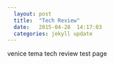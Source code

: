 ```yaml
---
  layout: post
  title:  "Tech Review"
  date:   2015-04-28  14:17:03
  categories: jekyll update
---
```

venice tema tech review test page


